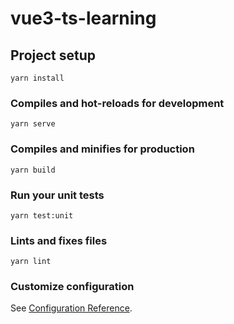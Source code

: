 # vue3-ts-learning

## Project setup
```
yarn install
```

### Compiles and hot-reloads for development
```
yarn serve
```

### Compiles and minifies for production
```
yarn build
```

### Run your unit tests
```
yarn test:unit
```

### Lints and fixes files
```
yarn lint
```

### Customize configuration
See [Configuration Reference](https://cli.vuejs.org/config/).
